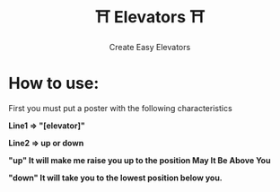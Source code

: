 <div align="center">
  <h1> ⛩️ Elevators ⛩️</h1>
  <p>Create Easy Elevators</p>
</div>

# How to use:
First you must put a poster 
with the following characteristics

**Line1 => "[elevator]"**

**Line2 => up or down**

**"up" It will make me raise you up to the position 
May It Be Above You**

**"down" It will take you to the lowest 
position below you.**
